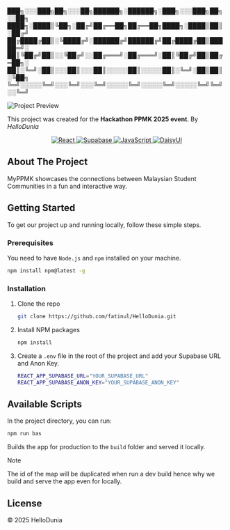 
███╗░░░███╗██╗░░░██╗██████╗░██████╗░███╗░░░███╗██╗░░██╗
████╗░████║╚██╗░██╔╝██╔══██╗██╔══██╗████╗░████║██║░██╔╝
██╔████╔██║░╚████╔╝░██████╔╝██████╔╝██╔████╔██║█████═╝░
██║╚██╔╝██║░░╚██╔╝░░██╔═══╝░██╔═══╝░██║╚██╔╝██║██╔═██╗░
██║░╚═╝░██║░░░██║░░░██║░░░░░██║░░░░░██║░╚═╝░██║██║░╚██╗
╚═╝░░░░░╚═╝░░░╚═╝░░░╚═╝░░░░░╚═╝░░░░░╚═╝░░░░░╚═╝╚═╝░░╚═╝

![Project Preview](preview.gif)

This project was created for the **Hackathon PPMK 2025 event**.
By *HelloDunia*

<p align="center">
  <a href="https://react.dev" target="_blank" rel="noopener noreferrer">
    <img src="https://img.shields.io/badge/React-20232A?style=for-the-badge&logo=react&logoColor=61DAFB" alt="React">
  </a>
  <a href="https://supabase.com" target="_blank" rel="noopener noreferrer">
    <img src="https://img.shields.io/badge/Supabase-3ECF8E?style=for-the-badge&logo=supabase&logoColor=white" alt="Supabase">
  </a>
  <a href="https://developer.mozilla.org/docs/Web/JavaScript" target="_blank" rel="noopener noreferrer">
    <img src="https://img.shields.io/badge/JavaScript-F7DF1E?style=for-the-badge&logo=javascript&logoColor=black" alt="JavaScript">
  </a>
  <a href="https://daisyui.com" target="_blank" rel="noopener noreferrer">
    <img src="https://img.shields.io/badge/DaisyUI-5A0EF8?style=for-the-badge&logo=daisyui&logoColor=fff" alt="DaisyUI">
  </a>
</p>


## About The Project

MyPPMK showcases the connections between Malaysian Student Communities in a fun and interactive way.

## Getting Started

To get our project up and running locally, follow these simple steps.

### Prerequisites

You need to have `Node.js` and `npm` installed on your machine.
  ```sh
  npm install npm@latest -g
  ```

### Installation

1. Clone the repo
   
   ```sh
   git clone https://github.com/fatinul/HelloDunia.git
   ```
2. Install NPM packages

   ```sh
   npm install
   ```
3. Create a `.env` file in the root of the project and add your Supabase URL and Anon Key.

   ```sh
   REACT_APP_SUPABASE_URL="YOUR_SUPABASE_URL"
   REACT_APP_SUPABASE_ANON_KEY="YOUR_SUPABASE_ANON_KEY"
   ```

## Available Scripts

In the project directory, you can run:

```sh
npm run bas
```

Builds the app for production to the `build` folder and served it locally.
> [!NOTE]
> The id of the map will be duplicated when run a dev build hence why we build and serve the app even for locally.

## License

&copy; 2025 HelloDunia
